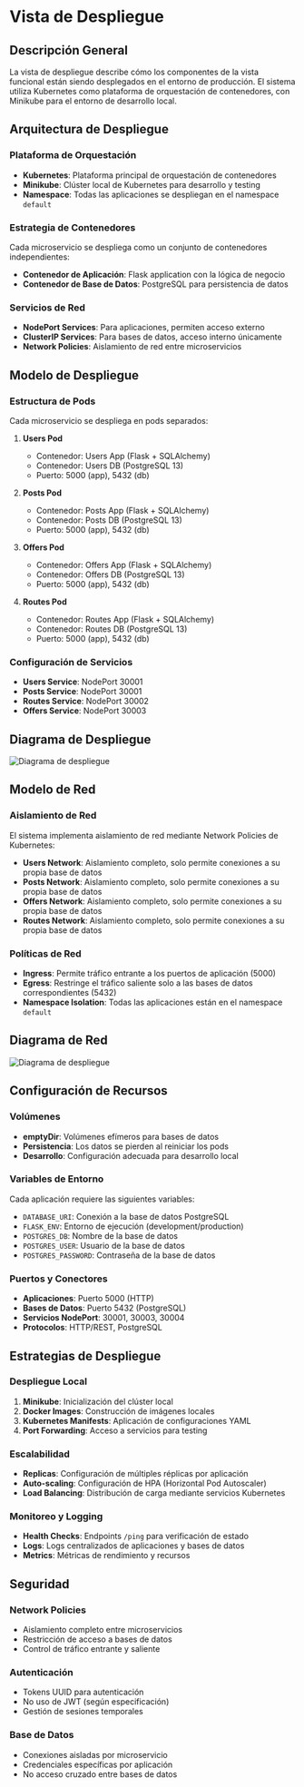 # Vista de Despliegue

## Descripción General

La vista de despliegue describe cómo los componentes de la vista funcional están siendo desplegados en el entorno de producción. El sistema utiliza Kubernetes como plataforma de orquestación de contenedores, con Minikube para el entorno de desarrollo local.

## Arquitectura de Despliegue

### Plataforma de Orquestación

- **Kubernetes**: Plataforma principal de orquestación de contenedores
- **Minikube**: Clúster local de Kubernetes para desarrollo y testing
- **Namespace**: Todas las aplicaciones se despliegan en el namespace `default`

### Estrategia de Contenedores

Cada microservicio se despliega como un conjunto de contenedores independientes:

- **Contenedor de Aplicación**: Flask application con la lógica de negocio
- **Contenedor de Base de Datos**: PostgreSQL para persistencia de datos

### Servicios de Red

- **NodePort Services**: Para aplicaciones, permiten acceso externo
- **ClusterIP Services**: Para bases de datos, acceso interno únicamente
- **Network Policies**: Aislamiento de red entre microservicios

## Modelo de Despliegue

### Estructura de Pods

Cada microservicio se despliega en pods separados:

1. **Users Pod**

   - Contenedor: Users App (Flask + SQLAlchemy)
   - Contenedor: Users DB (PostgreSQL 13)
   - Puerto: 5000 (app), 5432 (db)

2. **Posts Pod**

   - Contenedor: Posts App (Flask + SQLAlchemy)
   - Contenedor: Posts DB (PostgreSQL 13)
   - Puerto: 5000 (app), 5432 (db)

3. **Offers Pod**

   - Contenedor: Offers App (Flask + SQLAlchemy)
   - Contenedor: Offers DB (PostgreSQL 13)
   - Puerto: 5000 (app), 5432 (db)

4. **Routes Pod**
   - Contenedor: Routes App (Flask + SQLAlchemy)
   - Contenedor: Routes DB (PostgreSQL 13)
   - Puerto: 5000 (app), 5432 (db)

### Configuración de Servicios

- **Users Service**: NodePort 30001
- **Posts Service**: NodePort 30001
- **Routes Service**: NodePort 30002
- **Offers Service**: NodePort 30003

## Diagrama de Despliegue

![Diagrama de despliegue](diagrams/deployment.png)

## Modelo de Red

### Aislamiento de Red

El sistema implementa aislamiento de red mediante Network Policies de Kubernetes:

- **Users Network**: Aislamiento completo, solo permite conexiones a su propia base de datos
- **Posts Network**: Aislamiento completo, solo permite conexiones a su propia base de datos
- **Offers Network**: Aislamiento completo, solo permite conexiones a su propia base de datos
- **Routes Network**: Aislamiento completo, solo permite conexiones a su propia base de datos

### Políticas de Red

- **Ingress**: Permite tráfico entrante a los puertos de aplicación (5000)
- **Egress**: Restringe el tráfico saliente solo a las bases de datos correspondientes (5432)
- **Namespace Isolation**: Todas las aplicaciones están en el namespace `default`

## Diagrama de Red

![Diagrama de despliegue](diagrams/networks.png)

## Configuración de Recursos

### Volúmenes

- **emptyDir**: Volúmenes efímeros para bases de datos
- **Persistencia**: Los datos se pierden al reiniciar los pods
- **Desarrollo**: Configuración adecuada para desarrollo local

### Variables de Entorno

Cada aplicación requiere las siguientes variables:

- `DATABASE_URI`: Conexión a la base de datos PostgreSQL
- `FLASK_ENV`: Entorno de ejecución (development/production)
- `POSTGRES_DB`: Nombre de la base de datos
- `POSTGRES_USER`: Usuario de la base de datos
- `POSTGRES_PASSWORD`: Contraseña de la base de datos

### Puertos y Conectores

- **Aplicaciones**: Puerto 5000 (HTTP)
- **Bases de Datos**: Puerto 5432 (PostgreSQL)
- **Servicios NodePort**: 30001, 30003, 30004
- **Protocolos**: HTTP/REST, PostgreSQL

## Estrategias de Despliegue

### Despliegue Local

1. **Minikube**: Inicialización del clúster local
2. **Docker Images**: Construcción de imágenes locales
3. **Kubernetes Manifests**: Aplicación de configuraciones YAML
4. **Port Forwarding**: Acceso a servicios para testing

### Escalabilidad

- **Replicas**: Configuración de múltiples réplicas por aplicación
- **Auto-scaling**: Configuración de HPA (Horizontal Pod Autoscaler)
- **Load Balancing**: Distribución de carga mediante servicios Kubernetes

### Monitoreo y Logging

- **Health Checks**: Endpoints `/ping` para verificación de estado
- **Logs**: Logs centralizados de aplicaciones y bases de datos
- **Metrics**: Métricas de rendimiento y recursos

## Seguridad

### Network Policies

- Aislamiento completo entre microservicios
- Restricción de acceso a bases de datos
- Control de tráfico entrante y saliente

### Autenticación

- Tokens UUID para autenticación
- No uso de JWT (según especificación)
- Gestión de sesiones temporales

### Base de Datos

- Conexiones aisladas por microservicio
- Credenciales específicas por aplicación
- No acceso cruzado entre bases de datos
